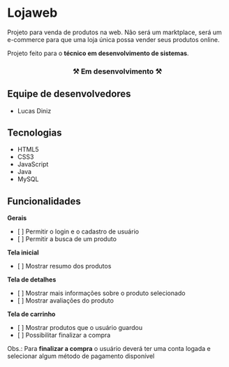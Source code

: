 <h1>Lojaweb</h1>
<p>Projeto para venda de produtos na web. Não será um marktplace, será um e-commerce para que uma loja única possa vender seus produtos online.</p>
<p>Projeto feito para o <strong>técnico em desenvolvimento de sistemas</strong>.</p>

<h3 align="center">⚒ Em desenvolvimento ⚒</h3>

<h2>Equipe de desenvolvedores</h2>
<ul>
  <li>Lucas Diniz</li>
</ul>

<h2>Tecnologias</h2>
<ul>
  <li>HTML5</li>
  <li>CSS3</li>
  <li>JavaScript</li>
  <li>Java</li>
  <li>MySQL</li>
</ul>

<h2>Funcionalidades</h2>
<p><strong>Gerais</strong></p>
<ul>
  <li> [ ] Permitir o login e o cadastro de usuário</li>
  <li> [ ] Permitir a busca de um produto</li>
</ul>

<p><strong>Tela inicial</strong></p>
<ul>
  <li> [ ] Mostrar resumo dos produtos</li>
</ul>

<p><strong>Tela de detalhes</strong></p>
<ul>
  <li> [ ] Mostrar mais informações sobre o produto selecionado</li>
  <li> [ ] Mostrar avaliações do produto</li>
</ul>

<p><strong>Tela de carrinho</strong></p>
<ul>
  <li> [ ] Mostrar produtos que o usuário guardou</li>
  <li> [ ] Possibilitar finalizar a compra</li>
</ul>
<p>Obs.: Para <strong>finalizar a compra</strong> o usuário deverá ter uma conta logada e selecionar algum método de pagamento disponível</p>
